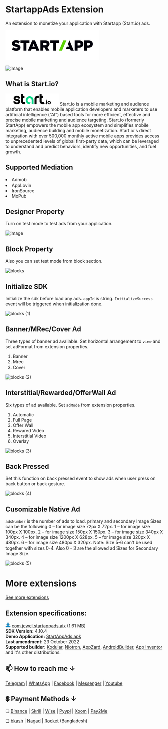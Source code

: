 # StartappAds Extension
An extension to monetize your application with Startapp (Start.io) ads.

<img src="https://github.com/jewelshkjony/StartappAds/raw/main/images/startapp.png"/>

![image](https://user-images.githubusercontent.com/75406851/197384787-16a0ef0b-eeb8-4578-92f4-f573728574fc.png)

## What is Start.io?

<img src="https://github.com/jewelshkjony/StartappAds/raw/main/images/start.io.png"/>
Start.io is a mobile marketing and audience platform that enables mobile application developers and marketers to use artificial intelligence (“AI”) based tools for more efficient, effective and precise mobile marketing and audience targeting. Start.io (formerly StartApp) empowers the mobile app ecosystem and simplifies mobile marketing, audience building and mobile monetization. Start.io's direct integration with over 500,000 monthly active mobile apps provides access to unprecedented levels of global first-party data, which can be leveraged to understand and predict behaviors, identify new opportunities, and fuel growth.

## Supported Mediation
<li> Admob
<li> AppLovin
<li> IronSource
<li> MoPub

## Designer Property
Turn on test mode to test ads from your application.

![image](https://user-images.githubusercontent.com/75406851/197384889-5880ab7e-53b4-41c0-bbb2-86b11b48e4bd.png)

## Block Property
Also you can set test mode from block section.

![blocks](https://user-images.githubusercontent.com/75406851/197384944-c8ccbef3-a04d-4c6d-8cfa-e416cd966a2d.png)

## Initialize SDK
Initialize the sdk before load any ads. `appId` is string. `InitializeSuccess` event will be triggered when initialization done.

![blocks (1)](https://user-images.githubusercontent.com/75406851/197385002-4a9f4add-9b23-476a-93c4-ecad47719d8b.png)

## Banner/MRec/Cover Ad
Three types of banner ad available. Set horizontal arrangement to `view` and set adFormat from extension properties.
1. Banner
2. Mrec
3. Cover 

![blocks (2)](https://user-images.githubusercontent.com/75406851/197385114-14b50b32-d628-4c97-a77a-db52bee381d1.png)

## Interstitial/Rewarded/OfferWall Ad
Six types of ad available. Set `adMode` from extension properties.
1. Automatic
2. Full Page
3. Offer Wall
4. Rewared Video
5. Interstitial Video
6. Overlay

![blocks (3)](https://user-images.githubusercontent.com/75406851/197385473-10807cbd-40a3-4380-9c0c-80d98d6c66e0.png)

## Back Pressed
Set this function on back pressed event to show ads when user press on back button or back gesture.

![blocks (4)](https://user-images.githubusercontent.com/75406851/197385389-fd4b24f9-986d-445f-9468-abfef6d1015e.png)

## Cusomizable Native Ad
`adsNumber` is the number of ads to load. primary and secondary Image Sizes can be the following:0 – for image size 72px X 72px. 1 – for image size 100px X 100px. 2 – for image size 150px X 150px. 3 – for image size 340px X 340px. 4 – for image size 1200px X 628px. 5 – for image size 320px X 480px. 6 – for image size 480px X 320px. Note: Size 5-6 can't be used together with sizes 0-4. Also 0 - 3 are the allowed ad Sizes for Secondary Image Size.
    
![blocks (5)](https://user-images.githubusercontent.com/75406851/197385623-ea1427c2-5a5d-4680-bde5-96df2d337579.png)

# More extensions
<a href="https://github.com/jewelshkjony?tab=repositories">See more extensions</a>

## Extension specifications:
<img src="https://github.com/jewelshkjony/StartappAds/raw/main/images/download-icon.png"/> <a href="https://t.me/jewelshkjony">com.jewel.startappads.aix</a> (1.61 MB) \
<b>SDK Version:</b> 4.10.4\
<b>Demo Application:</b> <a href="https://github.com/jewelshkjony/StartappAds/releases/download/StartAppAds-4.10.4/StartAppAds.apk">StartAppAds.apk</a> \
<b>Last amendment:</b> 23 October 2022\
<b>Supported builder:</b> <a href="https://www.kodular.io/">Kodular</a>, <a href="https://niotron.com/">Niotron</a>, <a href="https://appzard.com/">AppZard</a>, <a href="https://androidbuilder.in/">AndroidBuilder</a>, <a href="http://ai2.appinventor.mit.edu/">App Inventor</a> and it's other distributions.

## 📫 How to reach me ↓

<a href="https://t.me/jewelshkjony" target="_blank">Telegram</a> | <a href="https://wa.me/8801775668913" target="_blank">WhatsApp</a> | <a href="https://fb.com/jewelshkjony" target="_blank">Facebook</a> | <a href="https://m.me/jewelshkjony" target="_blank">Messenger</a> | <a href="https://m.youtube.com/c/JewelShikderJony?sub_confirmation=1" target="_blank">Youtube</a>

## 💲 Payment Methods ↓

❏ <a href="https://www.binance.me/en/activity/referral-entry/CPA?fromActivityPage=true&ref=CPA_0068YL77KV" target="_blank">Binance</a> | <a href="https://www.skrill.com/en/">Skrill</a> | <a href="https://wise.com/?sourceCurrency=USD&targetCurrency=BDT&sourceAmount=20" target="_blank">Wise</a> | <a href="https://play.google.com/store/apps/details?id=com.pyypl">Pyypl</a> | <a href="https://www.xoom.com/bangladesh/send-money" target="_blank">Xoom</a> | <a href="https://play.google.com/store/apps/details?id=com.jewelshkjony.pay2me">Pay2Me</a>

❏ <a href="https://bka.sh/next?c=signup&uuid=C1CC9JVT1" target="_blank">bkash</a> | <a href="https://play.google.com/store/apps/details?id=com.konasl.nagad">Nagad</a> | <a href="https://play.google.com/store/apps/details?id=com.dbbl.mbs.apps.main">Rocket</a> (Bangladesh)
